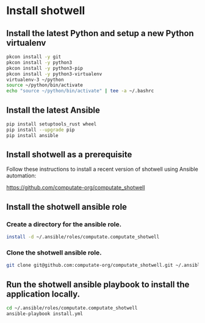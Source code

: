 # Install shotwell

## Install the latest Python and setup a new Python virtualenv

```bash
pkcon install -y git
pkcon install -y python3
pkcon install -y python3-pip
pkcon install -y python3-virtualenv
virtualenv-3 ~/python
source ~/python/bin/activate
echo "source ~/python/bin/activate" | tee -a ~/.bashrc
```

## Install the latest Ansible

```bash
pip install setuptools_rust wheel
pip install --upgrade pip
pip install ansible
```

## Install shotwell as a prerequisite

Follow these instructions to install a recent version of shotwell using Ansible automation: 

https://github.com/computate-org/computate_shotwell

## Install the shotwell ansible role

### Create a directory for the ansible role. 

```bash
install -d ~/.ansible/roles/computate.computate_shotwell
```

### Clone the shotwell ansible role. 

```bash
git clone git@github.com:computate-org/computate_shotwell.git ~/.ansible/roles/computate.computate_shotwell
```

## Run the shotwell ansible playbook to install the application locally. 

```bash
cd ~/.ansible/roles/computate.computate_shotwell
ansible-playbook install.yml
```


